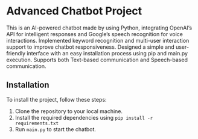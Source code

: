 # Advanced Chatbot Project
This is an AI-powered chatbot made by using Python, integrating OpenAI’s API for intelligent responses and Google’s speech recognition for voice interactions. Implemented keyword recognition and multi-user interaction support to improve chatbot responsiveness. Designed a simple and user-friendly interface with an easy installation process using pip and main.py execution. Supports both Text-based communication and Speech-based communication.

## Installation

To install the project, follow these steps:
1. Clone the repository to your local machine.
2. Install the required dependencies using `pip install -r requirements.txt`
3. Run `main.py` to start the chatbot.
